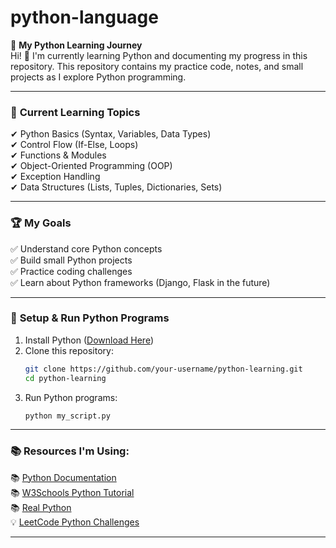 # python-language

🚀 **My Python Learning Journey**  
Hi! 👋 I'm currently learning Python and documenting my progress in this repository. This repository contains my practice code, notes, and small projects as I explore Python programming.  

---

### 📌 **Current Learning Topics**  
✔ Python Basics (Syntax, Variables, Data Types)  
✔ Control Flow (If-Else, Loops)  
✔ Functions & Modules  
✔ Object-Oriented Programming (OOP)  
✔ Exception Handling  
✔ Data Structures (Lists, Tuples, Dictionaries, Sets)  

---

### 🏆 **My Goals**  
✅ Understand core Python concepts  
✅ Build small Python projects  
✅ Practice coding challenges  
✅ Learn about Python frameworks (Django, Flask in the future)  

---

### 🔧 **Setup & Run Python Programs**  
1. Install Python ([Download Here](https://www.python.org/downloads/))  
2. Clone this repository:  
   ```sh
   git clone https://github.com/your-username/python-learning.git
   cd python-learning
   ```
3. Run Python programs:  
   ```sh
   python my_script.py
   ```

---

### 📚 **Resources I'm Using:**  
📚 [Python Documentation](https://docs.python.org/3/)  
📚 [W3Schools Python Tutorial](https://www.w3schools.com/python/)  
📚 [Real Python](https://realpython.com/)  
💡 [LeetCode Python Challenges](https://leetcode.com/)  

---
